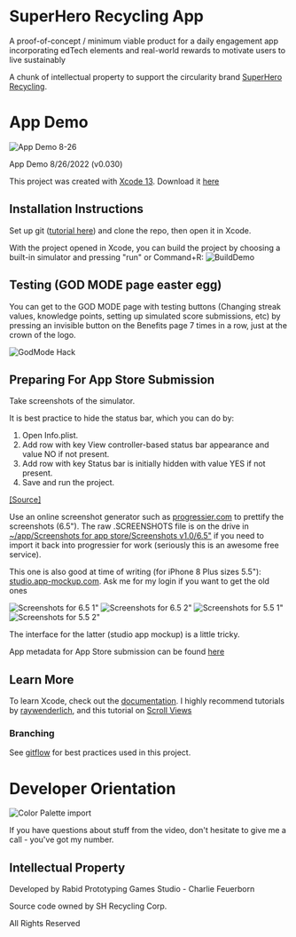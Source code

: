 # SuperHero Recycling App

A proof-of-concept / minimum viable product for a daily engagement app incorporating edTech elements and real-world rewards to motivate users to live sustainably

A chunk of intellectual property to support the circularity brand [SuperHero Recycling](https://superherorecycling.com/help).

# App Demo

![App Demo 8-26](AppDemo.gif)

App Demo 8/26/2022 (v0.030)

This project was created with [Xcode 13](https://developer.apple.com/documentation/xcode-release-notes/xcode-13-release-notes). Download it [here](https://developer.apple.com/xcode/resources/)

## Installation Instructions

Set up git ([tutorial here](https://bytes.usc.edu/cs104/labs/lab0-github/)) and clone the repo, then open it in Xcode. 

With the project opened in Xcode, you can build the project by choosing a built-in simulator and pressing "run" or Command+R: 
![BuildDemo](BuildDemo.gif)

## Testing (GOD MODE page easter egg)

You can get to the GOD MODE page with testing buttons (Changing streak values, knowledge points, setting up simulated score submissions, etc) by pressing an invisible button on the Benefits page 7 times in a row, just at the crown of the logo.

![GodMode Hack](GodModeHack.gif)

## Preparing For App Store Submission

Take screenshots of the simulator.

It is best practice to hide the status bar, which you can do by:
1. Open Info.plist.
2. Add row with key View controller-based status bar appearance and value NO if not present.
3. Add row with key Status bar is initially hidden with value YES if not present.
4. Save and run the project.

[[Source]](https://gist.github.com/remarkablemark/95f4d09feebd92ac876103fef9be6114)

Use an online screenshot generator such as [progressier.com](https://progressier.com/pwa-screenshots-generator) to prettify the screenshots (6.5"). The raw .SCREENSHOTS file is on the drive in [~/app/Screenshots for app store/Screenshots v1.0/6.5"](https://drive.google.com/drive/folders/15D790oLvh5BNpsdfzCcOp_mttlTJltWZ) if you need to import it back into progressier for work (seriously this is an awesome free service).

 This one is also good at time of writing (for iPhone 8 Plus sizes 5.5"): [studio.app-mockup.com](https://studio.app-mockup.com/). Ask me for my login if you want to get the old ones

![Screenshots for 6.5 1"](iPhone12Screenshots1.png)
![Screenshots for 6.5 2"](iPhone12Screenshots2.png)
![Screenshots for 5.5 1"](iPhone8PlusScreenshots1.png)
![Screenshots for 5.5 2"](iPhone8PlusScreenshots2.png)

The interface for the latter (studio app mockup) is a little tricky.

App metadata for App Store submission can be found [here](https://developer.apple.com/app-store/review/guidelines/)

## Learn More

To learn Xcode, check out the [documentation](https://developer.apple.com/documentation/xcode). I highly recommend tutorials by [raywenderlich](https://www.youtube.com/watch?v=27TFuaOpUsE), and this tutorial on [Scroll Views](https://www.youtube.com/watch?v=Zvfhhud3MAc)

### Branching

See [gitflow](https://datasift.github.io/gitflow/IntroducingGitFlow.html) for best practices used in this project.

# Developer Orientation

![Color Palette import](ColorPaletteImport.gif)

If you have questions about stuff from the video, don't hesitate to give me a call - you've got my number.

## Intellectual Property

Developed by Rabid Prototyping Games Studio - Charlie Feuerborn  

Source code owned by SH Recycling Corp.  

All Rights Reserved  